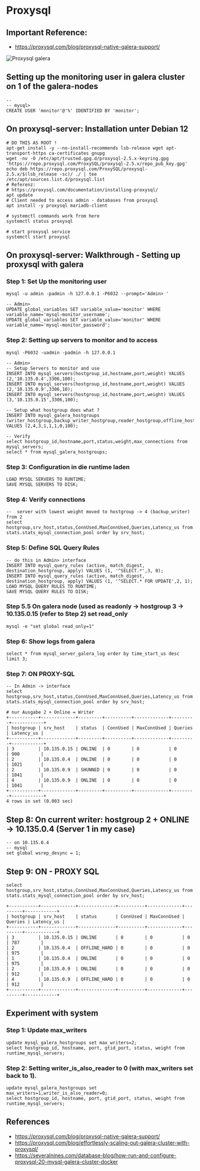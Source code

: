 # Proxysql 

## Important Reference:

  * https://proxysql.com/blog/proxysql-native-galera-support/

![Proxysql galera](https://proxysql.com/wp-content/uploads/2019/03/galera_cluster_native_support_in_proxysql.png)


## Setting up the monitoring user in galera cluster on 1 of the galera-nodes 

```
-- 
-- mysql>
CREATE USER 'monitor'@'%' IDENTIFIED BY 'monitor';
```


## On proxysql-server: Installation unter Debian 12 

```
# DO THIS AS ROOT ! 
apt-get install -y --no-install-recommends lsb-release wget apt-transport-https ca-certificates gnupg
wget -nv -O /etc/apt/trusted.gpg.d/proxysql-2.5.x-keyring.gpg 'https://repo.proxysql.com/ProxySQL/proxysql-2.5.x/repo_pub_key.gpg'
echo deb https://repo.proxysql.com/ProxySQL/proxysql-2.5.x/$(lsb_release -sc)/ ./ | tee /etc/apt/sources.list.d/proxysql.list
# Referenz:
# https://proxysql.com/documentation/installing-proxysql/
apt update
# Client needed to access admin - databases from proxysql 
apt install -y proxysql mariadb-client 
```

```
# systemctl commands work from here
systemctl status proxysql
```

```
# start proxysql service
systemctl start proxysql
```


## On proxysql-server: Walkthrough - Setting up proxysql with galera 

### Step 1: Set Up the monitoring user

```
mysql -u admin -padmin -h 127.0.0.1 -P6032 --prompt='Admin> '
```

```
-- Admin>
UPDATE global_variables SET variable_value='monitor' WHERE variable_name='mysql-monitor_username';
UPDATE global_variables SET variable_value='monitor' WHERE variable_name='mysql-monitor_password';
```

### Step 2: Setting up servers to monitor and to access 

```
mysql -P6032 -uadmin -padmin -h 127.0.0.1
```

```
-- Admin>
-- Setup Servers to monitor and use 
INSERT INTO mysql_servers(hostgroup_id,hostname,port,weight) VALUES (2,'10.135.0.4',3306,100);
INSERT INTO mysql_servers(hostgroup_id,hostname,port,weight) VALUES (2,'10.135.0.9',3306,10);
INSERT INTO mysql_servers(hostgroup_id,hostname,port,weight) VALUES (3,'10.135.0.15',3306,100);
```

```
-- Setup what hostgroup does what ?
INSERT INTO mysql_galera_hostgroups (writer_hostgroup,backup_writer_hostgroup,reader_hostgroup,offline_hostgroup,active,max_writers,writer_is_also_reader,max_transactions_behind) 
VALUES (2,4,3,1,1,1,0,100);
```

```
-- Verify
select hostgroup_id,hostname,port,status,weight,max_connections from mysql_servers;
select * from mysql_galera_hostgroups;
```

### Step 3: Configuration in die runtime laden

```
LOAD MYSQL SERVERS TO RUNTIME;
SAVE MYSQL SERVERS TO DISK;
```

### Step 4: Verify connections 

```
--  server with lowest weight moved to hostgroup -> 4 (backup_writer) from 2
select hostgroup,srv_host,status,ConnUsed,MaxConnUsed,Queries,Latency_us from stats.stats_mysql_connection_pool order by srv_host;
```

### Step 5: Define SQL Query Rules 

```
-- do this in Admin> interface 
INSERT INTO mysql_query_rules (active, match_digest, destination_hostgroup, apply) VALUES (1, '^SELECT.*',3, 0);
INSERT INTO mysql_query_rules (active, match_digest, destination_hostgroup, apply) VALUES (1, '^SELECT.* FOR UPDATE',2, 1);
LOAD MYSQL QUERY RULES TO RUNTIME;
SAVE MYSQL QUERY RULES TO DISK;

```

### Step 5.5 On galera node (used as readonly -> hostgroup 3 -> 10.135.0.15 (refer to Step 2) set read_only 

```
mysql -e "set global read_only=1"
```

### Step 6: Show logs from galera 

```
select * from mysql_server_galera_log order by time_start_us desc limit 3;
```

### Step 7: ON PROXY-SQL 

```
-- In Admin -> interface 
select hostgroup,srv_host,status,ConnUsed,MaxConnUsed,Queries,Latency_us from stats.stats_mysql_connection_pool order by srv_host;
```

```
# nur Ausgabe 2 + Online = Writer  
+-----------+-------------+---------+----------+-------------+---------+------------+
| hostgroup | srv_host    | status  | ConnUsed | MaxConnUsed | Queries | Latency_us |
+-----------+-------------+---------+----------+-------------+---------+------------+
| 3         | 10.135.0.15 | ONLINE  | 0        | 0           | 0       | 900        |
| 2         | 10.135.0.4  | ONLINE  | 0        | 0           | 0       | 1021       |
| 2         | 10.135.0.9  | SHUNNED | 0        | 0           | 0       | 1041       |
| 4         | 10.135.0.9  | ONLINE  | 0        | 0           | 0       | 1041       |
+-----------+-------------+---------+----------+-------------+---------+------------+
4 rows in set (0.003 sec)
```

## Step 8: On current writer: hostgroup 2 + ONLINE -> 10.135.0.4 (Server 1 in my case) 

```
-- on 10.135.0.4
-- mysql
set global wsrep_desync = 1;
```

## Step 9: ON - PROXY SQL 

```
select hostgroup,srv_host,status,ConnUsed,MaxConnUsed,Queries,Latency_us from stats.stats_mysql_connection_pool order by srv_host;
```

```
+-----------+-------------+--------------+----------+-------------+---------+------------+
| hostgroup | srv_host    | status       | ConnUsed | MaxConnUsed | Queries | Latency_us |
+-----------+-------------+--------------+----------+-------------+---------+------------+
| 3         | 10.135.0.15 | ONLINE       | 0        | 0           | 0       | 787        |
| 2         | 10.135.0.4  | OFFLINE_HARD | 0        | 0           | 0       | 975        |
| 1         | 10.135.0.4  | ONLINE       | 0        | 0           | 0       | 975        |
| 2         | 10.135.0.9  | ONLINE       | 0        | 0           | 0       | 912        |
| 4         | 10.135.0.9  | OFFLINE_HARD | 0        | 0           | 0       | 912        |
+-----------+-------------+--------------+----------+-------------+---------+------------+
```


## Experiment with system 

### Step 1: Update max_writers 

```
update mysql_galera_hostgroups set max_writers=2;
select hostgroup_id, hostname, port, gtid_port, status, weight from runtime_mysql_servers;

```

### Step 2: Setting writer_is_also_reader to 0 (with max_writers set back to 1).

```
update mysql_galera_hostgroups set max_writers=1,writer_is_also_reader=0;
select hostgroup_id, hostname, port, gtid_port, status, weight from runtime_mysql_servers;

```



## References

  * https://proxysql.com/blog/proxysql-native-galera-support/
  * https://proxysql.com/blog/effortlessly-scaling-out-galera-cluster-with-proxysql/
  * https://severalnines.com/database-blog/how-run-and-configure-proxysql-20-mysql-galera-cluster-docker
